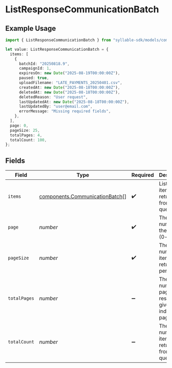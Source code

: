 # ListResponseCommunicationBatch

## Example Usage

```typescript
import { ListResponseCommunicationBatch } from "syllable-sdk/models/components";

let value: ListResponseCommunicationBatch = {
  items: [
    {
      batchId: "20250818.9",
      campaignId: 1,
      expiresOn: new Date("2025-08-19T00:00:00Z"),
      paused: true,
      uploadFilename: "LATE_PAYMENTS_20250401.csv",
      createdAt: new Date("2025-08-18T00:00:00Z"),
      deletedAt: new Date("2025-08-18T00:00:00Z"),
      deletedReason: "User request",
      lastUpdatedAt: new Date("2025-08-18T00:00:00Z"),
      lastUpdatedBy: "user@email.com",
      errorMessage: "Missing required fields",
    },
  ],
  page: 0,
  pageSize: 25,
  totalPages: 4,
  totalCount: 100,
};
```

## Fields

| Field                                                                            | Type                                                                             | Required                                                                         | Description                                                                      | Example                                                                          |
| -------------------------------------------------------------------------------- | -------------------------------------------------------------------------------- | -------------------------------------------------------------------------------- | -------------------------------------------------------------------------------- | -------------------------------------------------------------------------------- |
| `items`                                                                          | [components.CommunicationBatch](../../models/components/communicationbatch.md)[] | :heavy_check_mark:                                                               | List of items returned from the query                                            |                                                                                  |
| `page`                                                                           | *number*                                                                         | :heavy_check_mark:                                                               | The page number of the results (0-based)                                         | 0                                                                                |
| `pageSize`                                                                       | *number*                                                                         | :heavy_check_mark:                                                               | The number of items returned per page                                            | 25                                                                               |
| `totalPages`                                                                     | *number*                                                                         | :heavy_minus_sign:                                                               | The total number of pages of results given the indicated page size               | 4                                                                                |
| `totalCount`                                                                     | *number*                                                                         | :heavy_minus_sign:                                                               | The total number of items returned from the query                                | 100                                                                              |
